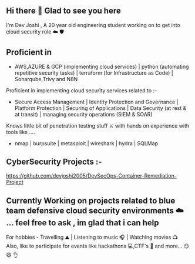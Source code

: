 

## Hi there 👋 Glad to see you here

I'm Dev Joshi , A 20 year old engineering student working on to get into cloud security role ☁️ 🛡️

## Proficient in 
- AWS,AZURE & GCP (implementing cloud services) | python (automating repetitive security tasks) | terraform (for Infrastructure as Code) | Sonarqube,Trivy and N8N

Proficient in implementing cloud security services related to :- 

- Secure Access Management | Identity Protection and Governance | Platform Protection | Securing of Applications | Data Security (at rest & at transit) | managing security operations (SIEM & SOAR)

Knows little bit of penetration testing stuff ⚔️ with hands on experience with tools like ....

- nmap | burpsuite | metasploit | wireshark | hydra | SQLMap

## CyberSecurity Projects :-
https://github.com/devjoshi2005/DevSecOps-Container-Remediation-Project

## Currently Working on projects related to blue team defensive cloud security environments ☁️ ... feel free to ask , im glad that i can help 

For hobbies - Travelling ⛰️ | Listening to music 🎧 | Watching movies 📺
Also, like to participate for events like hackathons 💻,CTF's 🚩 and more... 😏 😄 👌


